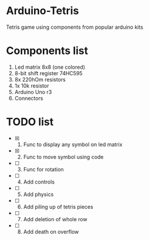 # Arduino-Tetris
 Tetris game using components from popular arduino kits

# Components list
1) Led matrix 8x8 (one colored)
2) 8-bit shift register 74HC595
3) 8x 220hOm resistors
4) 1x 10k resistor 
5) Arduino Uno r3
6) Connectors

# TODO list
- [x] 1. Func to display any symbol on led matrix
- [x] 2. Func to move symbol using code
- [ ] 3. Func for rotation
- [ ] 4. Add controls
- [ ] 5. Add physics
- [ ] 6. Add piling up of tetris pieces
- [ ] 7. Add deletion of whole row
- [ ] 8. Add death on overflow